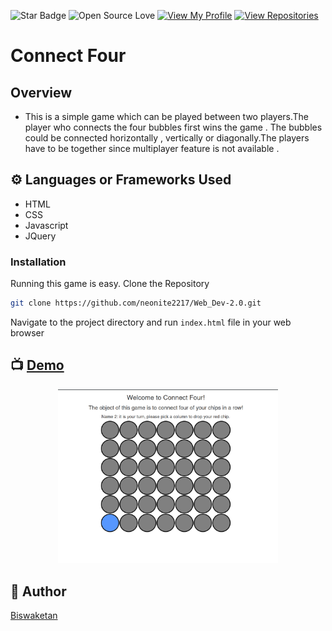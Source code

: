 ![Star Badge](https://img.shields.io/static/v1?label=%F0%9F%8C%9F&message=If%20Useful&style=style=flat&color=BC4E99)
![Open Source Love](https://badges.frapsoft.com/os/v1/open-source.svg?v=103)
[![View My Profile](https://img.shields.io/badge/View-My_Profile-green?logo=GitHub)](https://github.com/neonite2217)
[![View Repositories](https://img.shields.io/badge/View-My_Repositories-blue?logo=GitHub)](https://github.com/neonite2217?tab=repositories)

# Connect Four
## Overview
- This is a simple game which can be played between two players.The player who connects the four bubbles first wins the game . The bubbles could be connected horizontally , vertically or diagonally.The players have to be together since multiplayer feature is not available .

## ⚙️ Languages or Frameworks Used
<ul>
    <li>HTML</li>
    <li>CSS</li>
    <li>Javascript</li>
    <li>JQuery</li>
</ul>

### Installation
Running this game is easy.
Clone the Repository

```sh
git clone https://github.com/neonite2217/Web_Dev-2.0.git
```

Navigate to the project directory and run `index.html` file in your web browser

## 📺 [Demo](https://wdpcf.vercel.app/)
<p align="center">
<img src="image.png" width=70% height=70%>

## 🤖 Author
[Biswaketan](https://github.com/neonite2217/)
